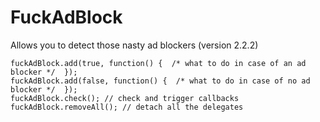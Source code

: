 FuckAdBlock
===========

Allows you to detect those nasty ad blockers (version 2.2.2)

```
fuckAdBlock.add(true, function() {  /* what to do in case of an ad blocker */  });
fuckAdBlock.add(false, function() {  /* what to do in case of no ad blocker */  });
fuckAdBlock.check(); // check and trigger callbacks
fuckAdBlock.removeAll(); // detach all the delegates 
```
